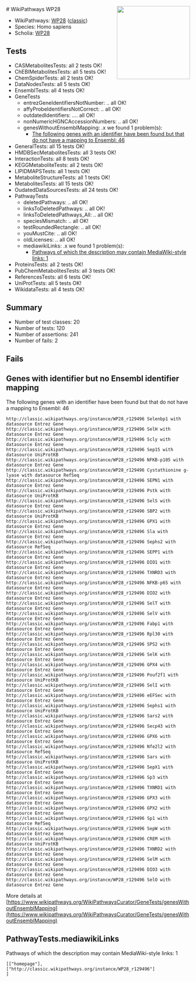 <img style="float: right; width: 200px" src="https://upload.wikimedia.org/wikipedia/commons/thumb/8/83/Wplogo_with_text_500.png/640px-Wplogo_with_text_500.png" />
# WikiPathways WP28

* WikiPathways: [WP28](https://wikipathways.org/pathways/WP28) ([classic](https://classic.wikipathways.org/instance/WP28))
* Species: Homo sapiens
* Scholia: [WP28](https://scholia.toolforge.org/wikipathways/WP28)
## Tests
* CASMetabolitesTests: all 2 tests OK!
* ChEBIMetabolitesTests: all 5 tests OK!
* ChemSpiderTests: all 2 tests OK!
* DataNodesTests: all 5 tests OK!
* EnsemblTests: all 4 tests OK!
* GeneTests
    * entrezGeneIdentifiersNotNumber: .. all OK!
    * affyProbeIdentifiersNotCorrect: .. all OK!
    * outdatedIdentifiers: .... all OK!
    * nonNumericHGNCAccessionNumbers: .. all OK!
    * genesWithoutEnsemblMapping: .x we found 1 problem(s):
        * [The following genes with an identifier have been found but that do not have a mapping to Ensembl: 46](#c4e54370)
* GeneralTests: all 15 tests OK!
* HMDBSecMetabolitesTests: all 3 tests OK!
* InteractionTests: all 8 tests OK!
* KEGGMetaboliteTests: all 2 tests OK!
* LIPIDMAPSTests: all 1 tests OK!
* MetaboliteStructureTests: all 1 tests OK!
* MetabolitesTests: all 15 tests OK!
* OudatedDataSourcesTests: all 24 tests OK!
* PathwayTests
    * deletedPathways: .. all OK!
    * linksToDeletedPathways: .. all OK!
    * linksToDeletedPathways_All: .. all OK!
    * speciesMismatch: .. all OK!
    * testRoundedRectangle: .. all OK!
    * youMustCite: .. all OK!
    * oldLicenses: .. all OK!
    * mediawikiLinks: .x we found 1 problem(s):
        * [Pathways of which the description may contain MediaWiki-style links: 1](#da69cf45)
* ProteinsTests: all 2 tests OK!
* PubChemMetabolitesTests: all 3 tests OK!
* ReferencesTests: all 6 tests OK!
* UniProtTests: all 5 tests OK!
* WikidataTests: all 4 tests OK!


## Summary

* Number of test classes: 20
* Number of tests: 120
* Number of assertions: 241
* Number of fails: 2

## Fails

<a name="c4e54370" />

## Genes with identifier but no Ensembl identifier mapping

The following genes with an identifier have been found but that do not have a mapping to Ensembl: 46
```
http://classic.wikipathways.org/instance/WP28_r129496 Selenbp1 with datasource Entrez Gene
http://classic.wikipathways.org/instance/WP28_r129496 SelH with datasource Entrez Gene
http://classic.wikipathways.org/instance/WP28_r129496 Scly with datasource Entrez Gene
http://classic.wikipathways.org/instance/WP28_r129496 Sep15 with datasource UniProtKB
http://classic.wikipathways.org/instance/WP28_r129496 NFKB-p105 with datasource Entrez Gene
http://classic.wikipathways.org/instance/WP28_r129496 Cystathionine g-lyase with datasource RefSeq
http://classic.wikipathways.org/instance/WP28_r129496 SEPN1 with datasource Entrez Gene
http://classic.wikipathways.org/instance/WP28_r129496 Pstk with datasource UniProtKB
http://classic.wikipathways.org/instance/WP28_r129496 SelS with datasource Entrez Gene
http://classic.wikipathways.org/instance/WP28_r129496 SBP2 with datasource UniProtKB
http://classic.wikipathways.org/instance/WP28_r129496 GPX1 with datasource Entrez Gene
http://classic.wikipathways.org/instance/WP28_r129496 Sla with datasource Entrez Gene
http://classic.wikipathways.org/instance/WP28_r129496 Sephs2 with datasource RefSeq
http://classic.wikipathways.org/instance/WP28_r129496 SEPP1 with datasource Entrez Gene
http://classic.wikipathways.org/instance/WP28_r129496 DIO1 with datasource Entrez Gene
http://classic.wikipathways.org/instance/WP28_r129496 TXNRD3 with datasource Entrez Gene
http://classic.wikipathways.org/instance/WP28_r129496 NFKB-p65 with datasource Entrez Gene
http://classic.wikipathways.org/instance/WP28_r129496 DIO2 with datasource Entrez Gene
http://classic.wikipathways.org/instance/WP28_r129496 SelT with datasource Entrez Gene
http://classic.wikipathways.org/instance/WP28_r129496 SelV with datasource Entrez Gene
http://classic.wikipathways.org/instance/WP28_r129496 Fabp1 with datasource Entrez Gene
http://classic.wikipathways.org/instance/WP28_r129496 Rpl30 with datasource Entrez Gene
http://classic.wikipathways.org/instance/WP28_r129496 SPS2 with datasource Entrez Gene
http://classic.wikipathways.org/instance/WP28_r129496 SelK with datasource Entrez Gene
http://classic.wikipathways.org/instance/WP28_r129496 GPX4 with datasource Entrez Gene
http://classic.wikipathways.org/instance/WP28_r129496 Pouf2f1 with datasource UniProtKB
http://classic.wikipathways.org/instance/WP28_r129496 SelI with datasource Entrez Gene
http://classic.wikipathways.org/instance/WP28_r129496 eEFSec with datasource Entrez Gene
http://classic.wikipathways.org/instance/WP28_r129496 Sephs1 with datasource UniProtKB
http://classic.wikipathways.org/instance/WP28_r129496 Sars2 with datasource Entrez Gene
http://classic.wikipathways.org/instance/WP28_r129496 Secp43 with datasource Entrez Gene
http://classic.wikipathways.org/instance/WP28_r129496 GPX6 with datasource Entrez Gene
http://classic.wikipathways.org/instance/WP28_r129496 Nfe2l2 with datasource RefSeq
http://classic.wikipathways.org/instance/WP28_r129496 Sars with datasource UniProtKB
http://classic.wikipathways.org/instance/WP28_r129496 SepX1 with datasource Entrez Gene
http://classic.wikipathways.org/instance/WP28_r129496 Sp3 with datasource Entrez Gene
http://classic.wikipathways.org/instance/WP28_r129496 TXNRD1 with datasource Entrez Gene
http://classic.wikipathways.org/instance/WP28_r129496 GPX3 with datasource Entrez Gene
http://classic.wikipathways.org/instance/WP28_r129496 GPX2 with datasource Entrez Gene
http://classic.wikipathways.org/instance/WP28_r129496 Sp1 with datasource RefSeq
http://classic.wikipathways.org/instance/WP28_r129496 SepW with datasource Entrez Gene
http://classic.wikipathways.org/instance/WP28_r129496 CREM with datasource UniProtKB
http://classic.wikipathways.org/instance/WP28_r129496 TXNRD2 with datasource Entrez Gene
http://classic.wikipathways.org/instance/WP28_r129496 SelM with datasource Entrez Gene
http://classic.wikipathways.org/instance/WP28_r129496 DIO3 with datasource Entrez Gene
http://classic.wikipathways.org/instance/WP28_r129496 SelO with datasource Entrez Gene
```

More details at [https://www.wikipathways.org/WikiPathwaysCurator/GeneTests/genesWithoutEnsemblMapping](https://www.wikipathways.org/WikiPathwaysCurator/GeneTests/genesWithoutEnsemblMapping)

<a name="da69cf45" />

## PathwayTests.mediawikiLinks

Pathways of which the description may contain MediaWiki-style links: 1
```
[["homepage"],
["http://classic.wikipathways.org/instance/WP28_r129496"]
]
```

